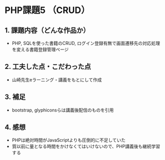 # PHP課題5 （CRUD）

## 1. 課題内容（どんな作品か）
- PHP, SQLを使った書籍のCRUD, ログイン登録有無で画面遷移先の対応処理を変える書籍登録管理ページ

## 2. 工夫した点・こだわった点
- 山崎先生eラーニング・講義をもとにして作成

## 3. 補足
- bootstrap, glyphiconsらは講義後配信のものを引用

## 4. 感想
- PHPは絶対時間がJavaScriptよりも圧倒的に不足していた
- 質以前に量となる時間をかけなくてはいけないので、PHP講義後も継続学習する
